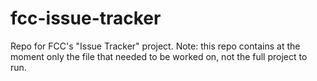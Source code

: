 # fcc-issue-tracker
Repo for FCC's "Issue Tracker" project. Note: this repo contains at the moment only the file that needed to be worked on, not the full project to run.
